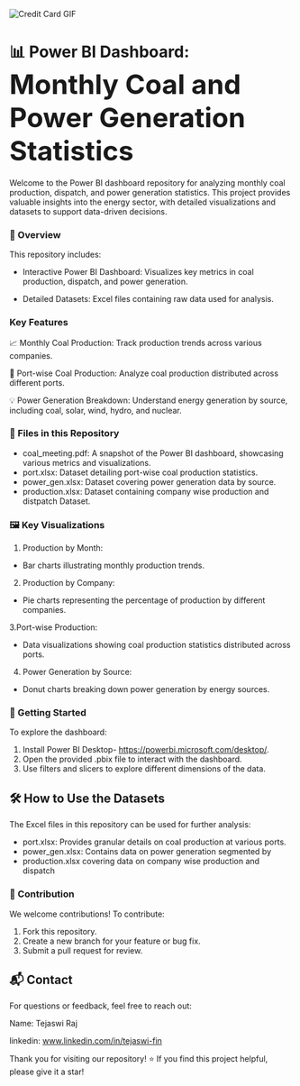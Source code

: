 

![Credit Card GIF](https://cdn.dribbble.com/users/149398/screenshots/5882316/282-carb_n.gif)

# 📊 Power BI Dashboard:<font size=10> Monthly Coal and Power Generation Statistics</font>

Welcome to the Power BI dashboard repository for analyzing monthly coal production, dispatch, and power generation statistics. This project provides valuable insights into the energy sector, with detailed visualizations and datasets to support data-driven decisions.

### 🌟 Overview

This repository includes:

* Interactive Power BI Dashboard: Visualizes key metrics in coal production, dispatch, and power generation.

* Detailed Datasets: Excel files containing raw data used for analysis.

### Key Features

📈 Monthly Coal Production: Track production trends across various companies.

🚢 Port-wise Coal Production: Analyze coal production distributed across different ports.

💡 Power Generation Breakdown: Understand energy generation by source, including coal, solar, wind, hydro, and nuclear.


### 📁 Files in this Repository

* coal_meeting.pdf: A snapshot of the Power BI dashboard, showcasing various metrics and visualizations.
* port.xlsx: Dataset detailing port-wise coal production statistics.
* power_gen.xlsx: Dataset covering power generation data by source.
* production.xlsx: Dataset containing company wise production and distpatch Dataset.


### 🖼️ Key Visualizations

1. Production by Month:

* Bar charts illustrating monthly production trends.

2. Production by Company:

* Pie charts representing the percentage of production by different companies.

3.Port-wise Production:

* Data visualizations showing coal production statistics distributed across ports.

4. Power Generation by Source:

* Donut charts breaking down power generation by energy sources.
### 🚀 Getting Started
To explore the dashboard:

1. Install Power BI Desktop- https://powerbi.microsoft.com/desktop/.
2. Open the provided .pbix file to interact with the dashboard.
3. Use filters and slicers to explore different dimensions of the data.


## 🛠️ How to Use the Datasets
The Excel files in this repository can be used for further analysis:

* port.xlsx: Provides granular details on coal production at various ports.
* power_gen.xlsx: Contains data on power generation segmented by 
* production.xlsx covering data on company wise production and dispatch



### 🤝 Contribution
We welcome contributions! To contribute:

1. Fork this repository.
2. Create a new branch for your feature or bug fix.
3. Submit a pull request for review.






## 📬 Contact
For questions or feedback, feel free to reach out:

Name: Tejaswi Raj

linkedin: www.linkedin.com/in/tejaswi-fin


Thank you for visiting our repository! ⭐ If you find this project helpful, please give it a star!

